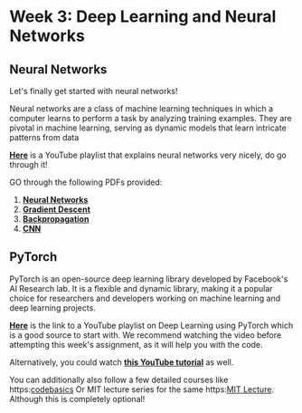 # Week 3: Deep Learning and Neural Networks

## Neural Networks

Let's finally get started with neural networks! 

Neural networks are a class of machine learning techniques in which a computer learns to perform a task by analyzing training examples. They are pivotal in machine learning, serving as dynamic models that learn intricate patterns from data

[**Here**](https://youtube.com/playlist?list=PLZHQObOWTQDNU6R1_67000Dx_ZCJB-3pi&si=sD11yZ8JipPpnL4o) is a YouTube playlist that explains neural networks very nicely, do go through it!

GO through the following PDFs provided: 
1. [**Neural Networks**](https://github.com/aaditsule/Stock-Price-Prediction-Using-LSTM/blob/main/Week%203%20Resources/01-NeuralNetworks.pdf)
2. [**Gradient Descent**](https://github.com/aaditsule/Stock-Price-Prediction-Using-LSTM/blob/main/Week%203%20Resources/02-Gradient%20Descent.pdf)
3. [**Backpropagation**](https://github.com/aaditsule/Stock-Price-Prediction-Using-LSTM/blob/main/Week%203%20Resources/03-Backpropagation%20in%20NN.pdf)
4. [**CNN**](https://github.com/aaditsule/Stock-Price-Prediction-Using-LSTM/blob/main/Week%203%20Resources/04-Convolutional%20Neural%20Networks.pdf)

## PyTorch

PyTorch is an open-source deep learning library developed by Facebook's AI Research lab. It is a flexible and dynamic library, making it a popular choice for researchers and developers working on machine learning and deep learning projects.

[**Here**](https://www.youtube.com/watch?v=c36lUUr864M&pp=ygUcbmV1cmFsIG5ldHdvcmsgd2l0aCBweXRvcmNoIA%3D%3D) is the link to a YouTube playlist on Deep Learning using PyTorch which is a good source to start with. We recommend watching the video before attempting this week's assignment, as it will help you with the code.

Alternatively, you could watch [**this YouTube tutorial**](https://www.youtube.com/watch?v=BzcBsTou0C0) as well.

You can additionally also follow a few detailed courses like https:[codebasics](https://youtube.com/playlist?list=PLeo1K3hjS3uu7CxAacxVndI4bE_o3BDtO&si=u9QP0ToIJ8g2DT-7)
Or MIT lecture series for the same https:[MIT Lecture](https://youtube.com/playlist?list=PLtBw6njQRU-rwp5__7C0oIVt26ZgjG9NI&si=eJaVT41ls8D08PtV).
Although this is completely optional!